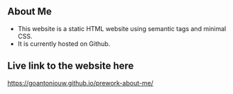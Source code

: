 ## About Me
* This website is a static HTML website using semantic tags and minimal CSS. 
* It is currently hosted on Github.

## Live link to the website here
https://goantoniouw.github.io/prework-about-me/
